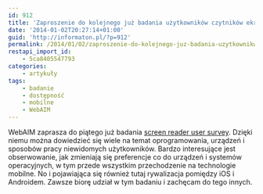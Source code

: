 ```yaml
---
id: 912
title: 'Zaproszenie do kolejnego już badania użytkowników czytników ekranu'
date: '2014-01-02T20:27:14+01:00'
guid: 'http://informaton.pl/?p=912'
permalink: /2014/01/02/zaproszenie-do-kolejnego-juz-badania-uzytkownikw-czytnikw-ekranu/
restapi_import_id:
    - 5ca8405547793
categories:
    - artykuły
tags:
    - badanie
    - dostępność
    - mobilne
    - WebAIM
---
```


WebAIM zaprasza do piątego już badania [screen reader user survey](http://webaim.org/projects/screenreadersurvey5/). Dzięki niemu można dowiedzieć się wiele na temat oprogramowania, urządzeń i sposobów pracy niewidomych użytkowników. Bardzo interesujące jest obserwowanie, jak zmieniają się preferencje co do urządzeń i systemów operacyjnych, w tym przede wszystkim przechodzenie na technologie mobilne. No i pojawiająca się również tutaj rywalizacja pomiędzy iOS i Androidem. Zawsze biorę udział w tym badaniu i zachęcam do tego innych.
